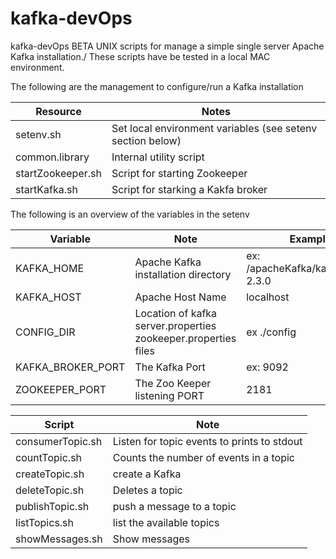 # kafka-devOps

kafka-devOps BETA UNIX scripts for manage a simple single server Apache Kafka installation./
These scripts have be tested in a local MAC environment.


The following are the management to configure/run a Kafka installation

Resource | Notes
--------   | --------------------
setenv.sh  | Set local environment variables (see setenv section below)
common.library  | Internal utility script
startZookeeper.sh | Script for starting Zookeeper
startKafka.sh |  Script for starking a Kakfa broker   

The following is an overview of the variables in the setenv

Variable | Note   | Example
-------- | -------  | ------------
KAFKA_HOME | Apache Kafka installation directory | ex: /apacheKafka/kafka_2.11-2.3.0
KAFKA_HOST | Apache Host Name| localhost
CONFIG_DIR | Location of  kafka server.properties	zookeeper.properties files | ex ./config
KAFKA_BROKER_PORT | The Kafka Port  | ex: 9092
ZOOKEEPER_PORT  | The Zoo Keeper listening PORT | 2181


Script | Note   
------ | -----------  
consumerTopic.sh | Listen for topic events to prints to stdout
countTopic.sh   | Counts the number of events in a topic
createTopic.sh  | create a Kafka
deleteTopic.sh  | Deletes a  topic
publishTopic.sh | push a message to a topic
listTopics.sh   | list the available topics
showMessages.sh  | Show messages
